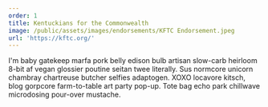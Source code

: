 ```yaml
---
order: 1
title: Kentuckians for the Commonwealth
image: /public/assets/images/endorsements/KFTC Endorsement.jpeg
url: 'https://kftc.org/'
---
```


I'm baby gatekeep marfa pork belly edison bulb artisan slow-carb heirloom 8-bit af vegan glossier poutine seitan twee literally. Sus normcore unicorn chambray chartreuse butcher selfies adaptogen. XOXO locavore kitsch, blog gorpcore farm-to-table art party pop-up. Tote bag echo park chillwave microdosing pour-over mustache.
